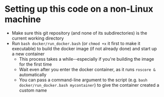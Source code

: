 # Setting up this code on a non-Linux machine
- Make sure this git repository (and none of its subdirectories) is the current working directory
- Run `bash docker/run_docker.bash` (or `chmod +x` it first to make it executable) to build the docker image (if not already done) and start up a new container
  - This process takes a while--especially if you're building the image for the first time
  - Wait even after you enter the docker container, as it runs `roscore &` automatically
  - You can pass a command-line argument to the script (e.g. `bash docker/run_docker.bash mycontainer`) to give the container created a custom name